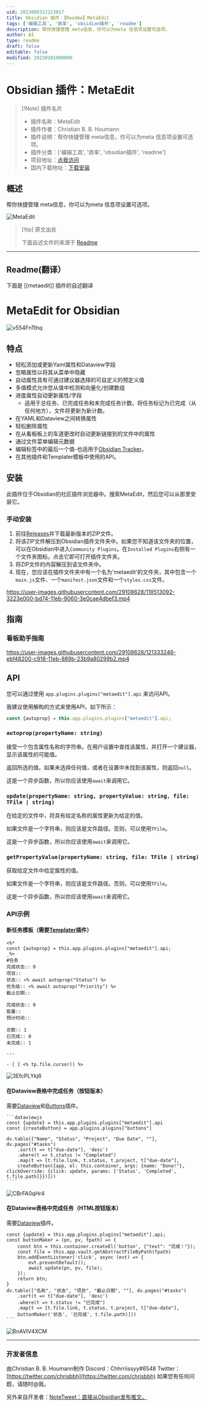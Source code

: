 ```yaml
---
uid: 2023080322223017
title: Obsidian 插件：【Readme】MetaEdit
tags: ['编辑工具', '效率', 'obsidian插件', 'readme']
description: 帮你快捷管理 meta信息，你可以为meta 信息项设置可选项。
author: AI
type: readme
draft: false
editable: false
modified: 20230101000000
---
```


# Obsidian 插件：MetaEdit

> [!Note] 插件名片
> - 插件名称：MetaEdit
> - 插件作者：Christian B. B. Houmann
> - 插件说明：帮你快捷管理 meta信息，你可以为meta 信息项设置可选项。
> - 插件分类：['编辑工具', '效率', 'obsidian插件', 'readme']
> - 项目地址：[点我访问](https://github.com/chhoumann/MetaEdit)
> - 国内下载地址：[下载安装](https://pkmer.cn/products/plugin/pluginMarket/?metaedit)

## 概述

帮你快捷管理 meta信息，你可以为meta 信息项设置可选项。

![MetaEdit](https://cdn.pkmer.cn/covers/metaedit.png!pkmer)

> [!tip] 原文出处
> 
>下面自述文件的来源于 [Readme](https://ghproxy.net/https://raw.githubusercontent.com/chhoumann/MetaEdit/master/README.md)
> 

---

## Readme(翻译）

下面是 [[metaedit]] 插件的自述翻译


# MetaEdit for Obsidian

![v554FnTthq](https://user-images.githubusercontent.com/29108628/118363633-9933de80-b595-11eb-9603-31a3be0e0ccc.gif)

## 特点
- 轻松添加或更新Yaml属性和Dataview字段
- 忽略属性以将其从菜单中隐藏
- 自动属性具有可通过建议器选择的可自定义的预定义值
- 多值模式允许您从值中检测和向量化/创建数组
- 进度属性自动更新属性/字段
  - 适用于总任务、已完成任务和未完成任务计数。将任务标记为已完成（从任何地方），文件将更新为新计数。
- 在YAML和Dataview之间转换属性
- 轻松删除属性
- 在从看板板上的车道更改时自动更新链接到的文件中的属性
- 通过文件菜单编辑元数据
- 编辑标签中的最后一个值-也适用于[Obsidian Tracker](https://github.com/pyrochlore/obsidian-tracker)。
- 在其他插件和Templater模板中使用的API。

## 安装
此插件位于Obsidian的社区插件浏览器中。搜索MetaEdit，然后您可以从那里安装它。

### 手动安装
1. 前往[Releases](https://github.com/chhoumann/MetaEdit/releases)并下载最新版本的ZIP文件。
2. 将该ZIP文件解压到Obsidian插件文件夹中。如果您不知道该文件夹的位置，可以在Obsidian中进入`Community Plugins`。在`Installed Plugins`右侧有一个文件夹图标。点击它即可打开插件文件夹。
3. 将ZIP文件的内容解压到该文件夹中。
4. 现在，您应该在插件文件夹中有一个名为'metaedit'的文件夹，其中包含一个`main.js`文件、一个`manifest.json`文件和一个`styles.css`文件。

https://user-images.githubusercontent.com/29108628/119513092-3223e000-bd74-11eb-9060-3e0cae4dbef3.mp4

## 指南

### 看板助手指南
https://user-images.githubusercontent.com/29108628/121333246-ebf48200-c918-11eb-889b-23b9a80299b2.mp4

## API
您可以通过使用 `app.plugins.plugins["metaedit"].api` 来访问API。

我建议使用解构的方式来使用API，如下所示：
```js
const {autoprop} = this.app.plugins.plugins["metaedit"].api;
```

### `autoprop(propertyName: string)`
接受一个包含属性名称的字符串。在用户设置中查找该属性，并打开一个建议器，显示该属性的可能值。

返回所选的值。如果未选择任何值，或者在设置中未找到该属性，则返回`null`。

这是一个异步函数，所以你应该使用`await`来调用它。

### `update(propertyName: string, propertyValue: string, file: TFile | string)`
在给定的文件中，将具有给定名称的属性更新为给定的值。

如果文件是一个字符串，则应该是文件路径。否则，可以使用`TFile`。

这是一个异步函数，所以你应该使用`await`来调用它。

### `getPropertyValue(propertyName: string, file: TFile | string)`
获取给定文件中给定属性的值。

如果文件是一个字符串，则应该是文件路径。否则，可以使用`TFile`。

这是一个异步函数，所以你应该使用`await`来调用它。

### API示例

#### 新任务模板（需要[Templater](https://github.com/SilentVoid13/Templater)插件）
```
<%*
const {autoprop} = this.app.plugins.plugins["metaedit"].api;
_%>
#任务
完成状态:: 0
项目::
状态:: <% await autoprop("Status") %>
优先级:: <% await autoprop("Priority") %>
截止日期::

完成状态:: 0
能量::
预计时间::

总数:: 1
已完成:: 0
未完成:: 1

---

- [ ] <% tp.file.cursor() %>
```
![3EfcPLYkj6](https://user-images.githubusercontent.com/29108628/119262986-85175f00-bbdd-11eb-8073-424fe9ec93c2.gif)

#### 在Dataview表格中完成任务（按钮版本）
需要[Dataview](https://github.com/blacksmithgu/obsidian-dataview)和[Buttons](https://github.com/shabegom/buttons/)插件。
````````
```dataviewjs
const {update} = this.app.plugins.plugins["metaedit"].api
const {createButton} = app.plugins.plugins["buttons"]

dv.table(["Name", "Status", "Project", "Due Date", ""], dv.pages("#tasks")
    .sort(t => t["due-date"], 'desc')
    .where(t => t.status != "Completed")
    .map(t => [t.file.link, t.status, t.project, t["due-date"], 
    createButton({app, el: this.container, args: {name: "Done!"}, clickOverride: {click: update, params: ['Status', 'Completed', t.file.path]}})]))
````
````````
![CBrFA0qHr4](https://user-images.githubusercontent.com/29108628/119342641-ab003a80-bc95-11eb-8f0a-15a6ced6b36d.gif)

#### 在Dataview表格中完成任务（HTML按钮版本）
需要[Dataview](https://github.com/blacksmithgu/obsidian-dataview)插件。
````dataviewjs
const {update} = this.app.plugins.plugins["metaedit"].api;
const buttonMaker = (pn, pv, fpath) => {
    const btn = this.container.createEl('button', {"text": "完成！"});
    const file = this.app.vault.getAbstractFileByPath(fpath)
    btn.addEventListener('click', async (evt) => {
        evt.preventDefault();
        await update(pn, pv, file);
    });
    return btn;
}
dv.table(["名称", "状态", "项目", "截止日期", ""], dv.pages("#tasks")
    .sort(t => t["due-date"], 'desc')
    .where(t => t.status != "已完成")
    .map(t => [t.file.link, t.status, t.project, t["due-date"], 
    buttonMaker('状态', '已完成', t.file.path)]))
```
````
![BnAVIV4XCM](https://user-images.githubusercontent.com/29108628/119342519-7d1af600-bc95-11eb-8ff8-09f19027131e.gif)

---

### 开发者信息
由Christian B. B. Houmann制作
Discord：Chhrriissyy#6548
Twitter：[https://twitter.com/chrisbbh](https://twitter.com/chrisbbh)
如果您有任何问题，请随时@我。

另外来自开发者：[NoteTweet：直接从Obsidian发布推文。](https://github.com/chhoumann/notetweet_obsidian)



